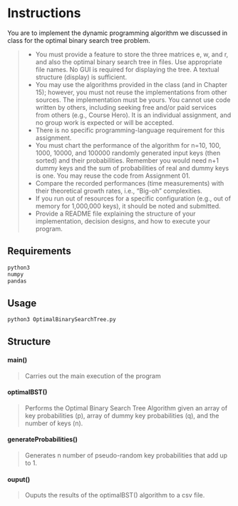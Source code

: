 
# Instructions

You are to implement the dynamic programming algorithm we discussed in class for the optimal binary search tree problem.

 

>- You must provide a feature to store the three matrices e, w, and r, and also the optimal binary search tree in files. Use appropriate file names.  No GUI is required for displaying the tree.  A textual structure (display) is sufficient.
>- You may use the algorithms provided in the class (and in Chapter 15); however, you must not reuse the implementations from other sources. The implementation must be yours. You cannot use code written by others, including seeking free and/or paid services from others (e.g., Course Hero). It is an individual assignment, and no group work is expected or will be accepted.
>- There is no specific programming-language requirement for this assignment.
>- You must chart the performance of the algorithm for n=10, 100, 1000, 10000, and 100000 randomly generated input keys (then sorted) and their probabilities. Remember you would need n+1 dummy keys and the sum of probabilities of real and dummy keys is one. You may reuse the code from Assignment 01.
>- Compare the recorded performances (time measurements) with their theoretical growth rates, i.e., “Big-oh” complexities.
>- If you run out of resources for a specific configuration (e.g., out of memory for 1,000,000 keys), it should be noted and submitted.
>- Provide a README file explaining the structure of your implementation, decision designs, and how to execute your program.

## Requirements


```bash
python3
numpy
pandas
```

## Usage

```bash
python3 OptimalBinarySearchTree.py
```

## Structure
#### main()
> Carries out the main execution of the program
#### optimalBST()
> Performs the Optimal Binary Search Tree Algorithm given an array of key probabilities (p), array of dummy key probabilities (q), and the number of keys (n).
#### generateProbabilities()
> Generates n number of pseudo-random key probabilities that add up to 1.
#### ouput()
> Ouputs the results of the optimalBST() algorithm to a csv file.
